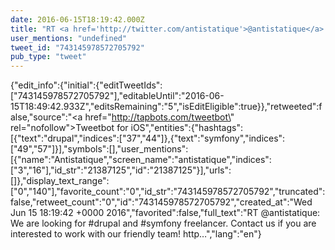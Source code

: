 ```yaml
---
date: 2016-06-15T18:19:42.000Z
title: "RT <a href='http://twitter.com/antistatique'>@antistatique</a>: We are looking for #drupal and #symfony freelancer. Contact us if you are interested to work with our friendly team! http…″"
user_mentions: "undefined"
tweet_id: "743145978572705792"
pub_type: "tweet"
---
```

{"edit_info":{"initial":{"editTweetIds":["743145978572705792"],"editableUntil":"2016-06-15T18:49:42.933Z","editsRemaining":"5","isEditEligible":true}},"retweeted":false,"source":"<a href=\"http://tapbots.com/tweetbot\" rel=\"nofollow\">Tweetbot for iΟS</a>","entities":{"hashtags":[{"text":"drupal","indices":["37","44"]},{"text":"symfony","indices":["49","57"]}],"symbols":[],"user_mentions":[{"name":"Antistatique","screen_name":"antistatique","indices":["3","16"],"id_str":"21387125","id":"21387125"}],"urls":[]},"display_text_range":["0","140"],"favorite_count":"0","id_str":"743145978572705792","truncated":false,"retweet_count":"0","id":"743145978572705792","created_at":"Wed Jun 15 18:19:42 +0000 2016","favorited":false,"full_text":"RT @antistatique: We are looking for #drupal and #symfony freelancer. Contact us if you are interested to work with our friendly team! http…","lang":"en"}
